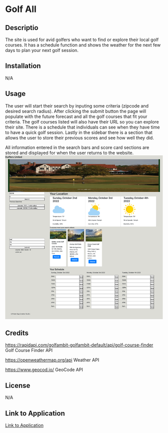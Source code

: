# Golf All

## Descriptio
The site is used for avid golfers who want to find or explore their local golf courses. It has a schedule function and shows the weather for the next few days to plan your next golf session.
## Installation
N/A
## Usage
The user will start their search by inputing some criteria (zipcode and desired search radius). After clicking the submit button the page will populate with the future forecast and all the golf courses that fit your criteria. The golf courses listed will also have their URL so you can explore their site. There is a schedule that individuals can see when they have time to have a quick golf session. Lastly in the sidebar there is a section that allows the user to store their previous scores and see how well they did. 

All information entered in the search bars and score card sections are stored and displayed for when the user returns to the website.
![mock-up](./assets/images/mock-up.png)
## Credits
https://rapidapi.com/golfambit-golfambit-default/api/golf-course-finder
Golf Course Finder API

https://openweathermap.org/api
Weather API

https://www.geocod.io/
GeoCode API
## License
N/A

## Link to Application
[Link to Application](https://hdyoung21.github.io/Golf-All/) 
